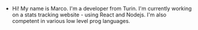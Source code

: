 - Hi! My name is Marco. I'm a developer from Turin. I'm currently working on a stats tracking website - using React and Nodejs. I'm also competent in various low level prog languages.

<!---
Wasureta333/Wasureta333 is a ✨ special ✨ repository because its `README.md` (this file) appears on your GitHub profile.
You can click the Preview link to take a look at your changes.
--->

